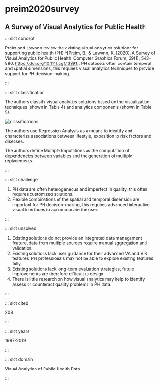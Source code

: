 # preim2020survey

## A Survey of Visual Analytics for Public Health

<Paper>

::: slot concept

Preim and Lawonn review the existing visual analytics solutions for supporting public health (PH) ^[Preim, B., & Lawonn, K. (2020). A Survey of Visual Analytics for Public Health. Computer Graphics Forum, 39(1), 543–580. https://doi.org/10.1111/cgf.13891]. PH datasets often contain temporal and spatial dimensions, this requires visual analytics techniques to provide support for PH decision-making.

:::

::: slot classification

The authors classify visual analytics solutions based on the visualization techniques (shown in Table 4) and analytics components (shown in Table 5).

![classifications](https://share.henry.wang/nGrLv4/tNi2bNdCxD+)

The authors use Regression Analysis as a means to identify and characterize associations between lifestyle, exposition to risk factors and diseases.

The authors define Multiple Imputations as the computation of dependencies between variables and the generation of multiple replacements.

:::

::: slot challenge

1. PH data are often heterogeneous and imperfect in quality, this often requires customized solutions.
1. Flexible combinations of the spatial and temporal dimension are important for PH decision-making, this requires advanced interactive visual interfaces to accommodate the user.

:::

::: slot unsolved

1. Existing solutions do not provide an integrated data management feature, data from multiple sources require manual aggregation and validation.
1. Existing solutions lack user guidance for their advanced VA and VIS features, PH professionals may not be able to explore existing features fully.
1. Existing solutions lack long-term evaluation strategies, future improvements are therefore difficult to design.
1. There is little research on how visual analytics may help to identify, assess or counteract quality problems in PH data.

:::

::: slot cited

208

:::

::: slot years

1987-2019

:::

::: slot domain

Visual Analytics of Public Health Data

:::

</Paper>

